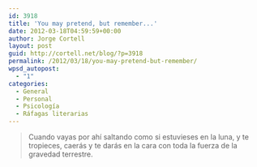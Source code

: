 ```yaml
---
id: 3918
title: 'You may pretend, but remember...'
date: 2012-03-18T04:59:59+00:00
author: Jorge Cortell
layout: post
guid: http://cortell.net/blog/?p=3918
permalink: /2012/03/18/you-may-pretend-but-remember/
wpsd_autopost:
  - "1"
categories:
  - General
  - Personal
  - Psicología
  - Ráfagas literarias
---
```

> Cuando vayas por ahí saltando como si estuvieses en la luna, y te tropieces, caerás y te darás en la cara con toda la fuerza de la gravedad terrestre.